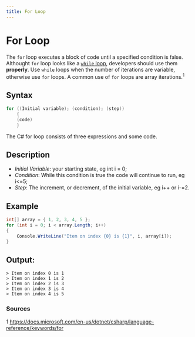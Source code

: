 ```yaml
---
title: For Loop
---
```


# For Loop

The `for` loop executes a block of code until a specified condition is false. Althought `for` loop looks like a <a href='https://guide.freecodecamp.org/csharp/iteration-statements/while-loop' target='_blank' rel='nofollow'>`while` loop</a>, developers should use them __properly__. Use `while` loops when the number of iterations are variable, otherwise use `for` loops. A common use of `for` loops are array iterations.<sup>1</sup>

## Syntax
```C#
for ((Initial variable); (condition); (step)) 
	{
	(code)
	}
```

The C# for loop consists of three expressions and some code.

## Description

- *Initial Variable*: your starting state, eg int i = 0;
- *Condition*: While this condition is true the code will continue to run, eg i<=5;
- *Step*: The increment, or decrement, of the initial variable, eg i++ or i-=2.

## Example
```C#
int[] array = { 1, 2, 3, 4, 5 };
for (int i = 0; i < array.Length; i++)
{
	Console.WriteLine("Item on index {0} is {1}", i, array[i]);
}
```

## Output:
```
> Item on index 0 is 1
> Item on index 1 is 2
> Item on index 2 is 3
> Item on index 3 is 4
> Item on index 4 is 5
```

### Sources
1 https://docs.microsoft.com/en-us/dotnet/csharp/language-reference/keywords/for
